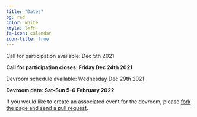 ```yaml
---
title: "Dates"
bg: red
color: white
style: left
fa-icon: calendar
icon-title: true
---
```


Call for participation available: Dec 5th 2021

<strong>Call for participation closes: Friday Dec 24th 2021</strong>
<!--<strong>Call for participation closes: Fri Dec 24th 2021 -- no further extensions!</strong>-->

Devroom schedule available: Wednesday Dec 29th 2021

<strong>Devroom date: Sat-Sun 5-6 February 2022</strong>

If you would like to create an associated event for the devroom, please [fork the
page and send a pull
request](https://github.com/hpc-bigdata-fosdem22/hpc-bigdata-fosdem22.github.io).
